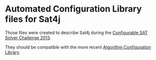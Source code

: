 # Automated Configuration Library files for Sat4j

Those files were created to describe Sat4j during the [Configurable SAT Solver Challenge 2013](http://www.cs.ubc.ca/labs/beta/Projects/CSSC2013/).

They should be compatible with the more recent [Algorithm Configuration Library](http://www.aclib.net/).
